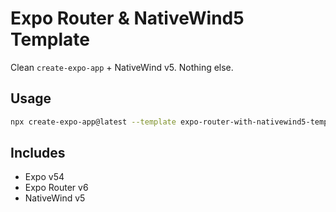 # Expo Router & NativeWind5 Template

Clean `create-expo-app` + NativeWind v5. Nothing else.

## Usage

```bash
npx create-expo-app@latest --template expo-router-with-nativewind5-template MyApp
```

## Includes

- Expo v54
- Expo Router v6
- NativeWind v5
